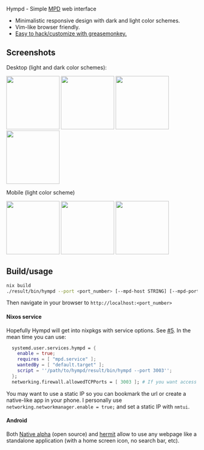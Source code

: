 Hympd - Simple [MPD](https://mpd.readthedocs.io/en/latest/) web interface

- Minimalistic responsive design with dark and light color schemes.
- Vim-like browser friendly.
- [Easy to hack/customize with greasemonkey.](https://github.com/cortsf/hympd/wiki/Hacking-with-userscripts)


## Screenshots
Desktop (light and dark color schemes):
<p float="left">
<img src="https://cortsf.github.io/hympd/v2_desktop_queue_light.png" width="140" />
<img src="https://cortsf.github.io/hympd/v2_desktop_root_dark.png" width="140" />
<img src="https://cortsf.github.io/hympd/v2_desktop_album_dark.png" width="140" />
<img src="https://cortsf.github.io/hympd/v2_desktop_hints_dark2.png" width="140" />
</p>

Mobile (light color scheme)
<p>
<img src="https://cortsf.github.io/hympd/v2_mobile_queue_light.jpeg" width="140" />
<img src="https://cortsf.github.io/hympd/v2_mobile_root_light.jpeg" width="140" />
<img src="https://cortsf.github.io/hympd/v2_mobile_album_light.jpeg" width="140" />
</p>

## Build/usage

``` bash
nix build 
./result/bin/hympd --port <port_number> [--mpd-host STRING] [--mpd-port INT] [--mpd-password STRING]

```

Then navigate in your browser to `http://localhost:<port_number>`

#### Nixos service

Hopefully Hympd will get into nixpkgs with service options. See [#5](/../../issues/5). In the mean time you can use:

``` nix
  systemd.user.services.hympd = {
    enable = true;
    requires = [ "mpd.service" ];
    wantedBy = [ "default.target" ];
    script = ''/path/to/hympd/result/bin/hympd --port 3003'';
  };
  networking.firewall.allowedTCPPorts = [ 3003 ]; # If you want access from other devices in you local network.
```

You may want to use a static IP so you can bookmark the url or create a native-like app in your phone. I personally use `networking.networkmanager.enable = true;` and set a static IP with `nmtui`.

#### Android

Both [Native alpha](https://play.google.com/store/search?q=native%20alpha&c=apps) (open source) and [hermit](https://play.google.com/store/search?q=hermit&c=apps) allow to use any webpage like a standalone application (with a home screen icon, no search bar, etc).

